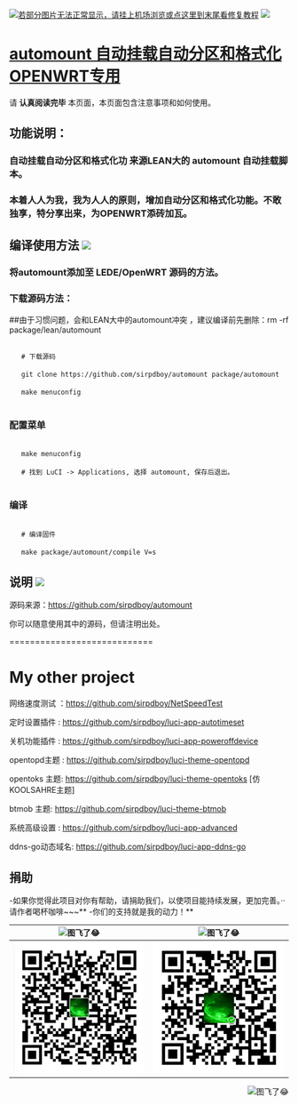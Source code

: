[![若部分图片无法正常显示，请挂上机场浏览或点这里到末尾看修复教程](https://visitor-badge.glitch.me/badge?page_id=sirpdboy-visitor-badge)](#解决-github-网页上图片显示失败的问题) [![](https://img.shields.io/badge/TG群-点击加入-FFFFFF.svg)](https://t.me/joinchat/AAAAAEpRF88NfOK5vBXGBQ)

[automount  自动挂载自动分区和格式化OPENWRT专用](https://github.com/sirpdboy/automount)
======================
请 **认真阅读完毕** 本页面，本页面包含注意事项和如何使用。

## 功能说明：

###  自动挂载自动分区和格式化功 来源LEAN大的  automount 自动挂载脚本。

###  本着人人为我，我为人人的原则，增加自动分区和格式化功能。不敢独享，特分享出来，为OPENWRT添砖加瓦。


## 编译使用方法 [![](https://img.shields.io/badge/-编译使用方法-F5F5F5.svg)](#编译使用方法-)


### 将automount添加至 LEDE/OpenWRT 源码的方法。

### 下载源码方法：

##由于习惯问题，会和LEAN大中的automount冲突 ，建议编译前先删除：rm -rf package/lean/automount

 ```Brach
 
    # 下载源码

    git clone https://github.com/sirpdboy/automount package/automount
	
    make menuconfig
	
 ``` 
 
### 配置菜单

 ```Brach
 
    make menuconfig
	
	# 找到 LuCI -> Applications, 选择 automount, 保存后退出。
	
 ``` 
### 编译

 ```Brach 
 
    # 编译固件
	
    make package/automount/compile V=s
 ```

## 说明 [![](https://img.shields.io/badge/-说明-F5F5F5.svg)](#说明-)

源码来源：https://github.com/sirpdboy/automount

你可以随意使用其中的源码，但请注明出处。

============================


# My other project

网络速度测试 ：https://github.com/sirpdboy/NetSpeedTest

定时设置插件 : https://github.com/sirpdboy/luci-app-autotimeset

关机功能插件 : https://github.com/sirpdboy/luci-app-poweroffdevice

opentopd主题 : https://github.com/sirpdboy/luci-theme-opentopd

opentoks 主题: https://github.com/sirpdboy/luci-theme-opentoks [仿KOOLSAHRE主题]

btmob 主题: https://github.com/sirpdboy/luci-theme-btmob

系统高级设置 : https://github.com/sirpdboy/luci-app-advanced

ddns-go动态域名: https://github.com/sirpdboy/luci-app-ddns-go


## 捐助

-如果你觉得此项目对你有帮助，请捐助我们，以使项目能持续发展，更加完善。··请作者喝杯咖啡~~~**
-你们的支持就是我的动力！**

|     <img src="https://img.shields.io/badge/-支付宝-F5F5F5.svg" href="#赞助支持本项目-" height="25" alt="图飞了😂"/>  |  <img src="https://img.shields.io/badge/-微信-F5F5F5.svg" height="25" alt="图飞了😂" href="#赞助支持本项目-"/>  | 
| :-----------------: | :-------------: |
|![xm1](https://raw.githubusercontent.com/sirpdboy/openwrt/master/doc/支付宝.png) | ![xm1](https://raw.githubusercontent.com/sirpdboy/openwrt/master/doc/微信.png) |

<a href="#readme">
    <img src="https://img.shields.io/badge/-返回顶部-orange.svg" alt="图飞了😂" title="返回顶部" align="right"/>
</a>

